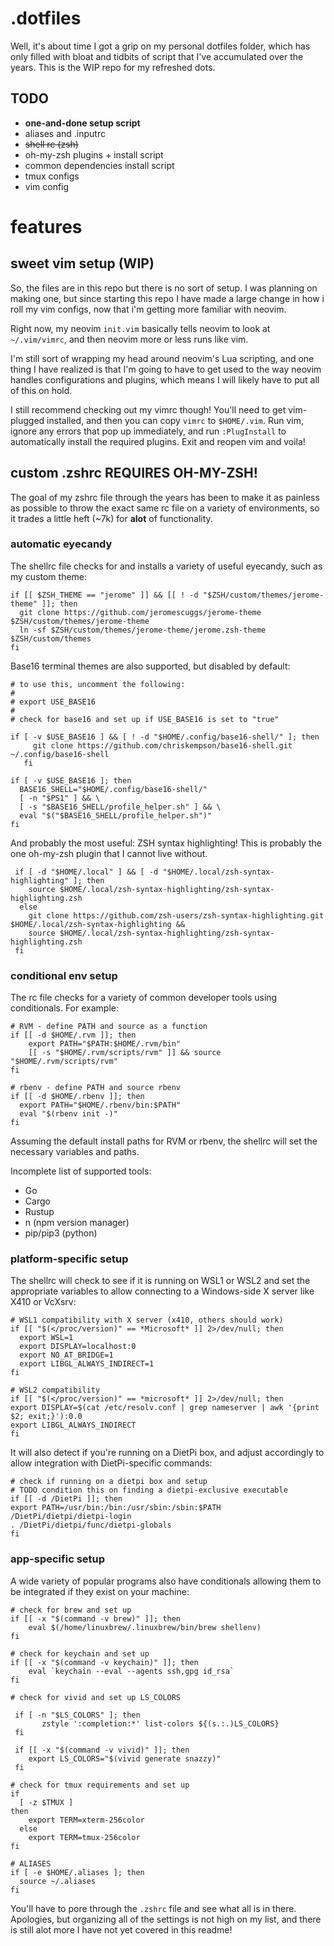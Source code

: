 # .dotfiles

Well, it's about time I got a grip on my personal dotfiles folder, which has only filled with bloat and tidbits of script that I've accumulated over the years. This is the WIP repo for my refreshed dots. 

## TODO
- **one-and-done setup script**
- aliases and .inputrc 
- ~~shell rc (zsh)~~
- oh-my-zsh plugins + install script 
- common dependencies install script 
- tmux configs 
- vim config 

# features

## sweet vim setup (WIP)

So, the files are in this repo but there is no sort of setup. I was planning on making one, but since starting this repo I have made a large change in how i roll my vim configs, now that i'm getting more familiar with neovim. 

Right now, my neovim `init.vim` basically tells neovim to look at `~/.vim/vimrc`, and then neovim more or less runs like vim. 

I'm still sort of wrapping my head around neovim's Lua scripting, and one thing I have realized is that I'm going to have to get used to the way neovim handles configurations and plugins, which means I will likely have to put all of this on hold. 

I still recommend checking out my vimrc though! You'll need to get vim-plugged installed, and then you can copy `vimrc` to `$HOME/.vim`. Run vim, ignore any errors that pop up immediately, and run `:PlugInstall` to automatically install the required plugins. Exit and reopen vim and voila!

## custom .zshrc **REQUIRES OH-MY-ZSH!**

The goal of my zshrc file through the years has been to make it as painless as possible to throw the exact same rc file on a variety of environments, so it trades a little heft (~7k) for **alot** of functionality. 

### automatic eyecandy 

The shellrc file checks for and installs a variety of useful eyecandy, such as my custom theme: 
~~~
if [[ $ZSH_THEME == "jerome" ]] && [[ ! -d "$ZSH/custom/themes/jerome-theme" ]]; then 
  git clone https://github.com/jeromescuggs/jerome-theme $ZSH/custom/themes/jerome-theme
  ln -sf $ZSH/custom/themes/jerome-theme/jerome.zsh-theme $ZSH/custom/themes
fi
~~~

Base16 terminal themes are also supported, but disabled by default: 
~~~
# to use this, uncomment the following: 
#
# export USE_BASE16
#
# check for base16 and set up if USE_BASE16 is set to "true"

if [ -v $USE_BASE16 ] && [ ! -d "$HOME/.config/base16-shell/" ]; then
     git clone https://github.com/chriskempson/base16-shell.git ~/.config/base16-shell
   fi

if [ -v $USE_BASE16 ]; then
  BASE16_SHELL="$HOME/.config/base16-shell/"
  [ -n "$PS1" ] && \
  [ -s "$BASE16_SHELL/profile_helper.sh" ] && \
  eval "$("$BASE16_SHELL/profile_helper.sh")"
fi
~~~

And probably the most useful: ZSH syntax highlighting! This is probably the one oh-my-zsh plugin that I cannot live without. 

~~~
 if [ -d "$HOME/.local" ] && [ -d "$HOME/.local/zsh-syntax-highlighting" ]; then
    source $HOME/.local/zsh-syntax-highlighting/zsh-syntax-highlighting.zsh
  else 
    git clone https://github.com/zsh-users/zsh-syntax-highlighting.git $HOME/.local/zsh-syntax-highlighting &&
    source $HOME/.local/zsh-syntax-highlighting/zsh-syntax-highlighting.zsh
 fi
~~~

### conditional env setup 

The rc file checks for a variety of common developer tools using conditionals. For example: 

~~~
# RVM - define PATH and source as a function 
if [[ -d $HOME/.rvm ]]; then
    export PATH="$PATH:$HOME/.rvm/bin"
    [[ -s "$HOME/.rvm/scripts/rvm" ]] && source "$HOME/.rvm/scripts/rvm" 
fi 

# rbenv - define PATH and source rbenv 
if [[ -d $HOME/.rbenv ]]; then 
  export PATH="$HOME/.rbenv/bin:$PATH"
  eval "$(rbenv init -)"
fi
~~~

Assuming the default install paths for RVM or rbenv, the shellrc will set the necessary variables and paths. 

Incomplete list of supported tools:
- Go 
- Cargo
- Rustup 
- n (npm version manager)
- pip/pip3 (python)

### platform-specific setup 

The shellrc will check to see if it is running on WSL1 or WSL2 and set the appropriate variables to allow connecting to a Windows-side X server like X410 or VcXsrv: 

~~~
# WSL1 compatibility with X server (x410, others should work)
if [[ "$(</proc/version)" == *Microsoft* ]] 2>/dev/null; then
  export WSL=1
  export DISPLAY=localhost:0
  export NO_AT_BRIDGE=1
  export LIBGL_ALWAYS_INDIRECT=1
fi

# WSL2 compatibility
if [[ "$(</proc/version)" == *microsoft* ]] 2>/dev/null; then
export DISPLAY=$(cat /etc/resolv.conf | grep nameserver | awk '{print $2; exit;}'):0.0
export LIBGL_ALWAYS_INDIRECT
fi
~~~

It will also detect if you're running on a DietPi box, and adjust accordingly to allow integration with DietPi-specific commands:

~~~
# check if running on a dietpi box and setup 
# TODO condition this on finding a dietpi-exclusive executable 
if [[ -d /DietPi ]]; then
export PATH=/usr/bin:/bin:/usr/sbin:/sbin:$PATH
/DietPi/dietpi/dietpi-login
. /DietPi/dietpi/func/dietpi-globals 
fi
~~~

### app-specific setup 

A wide variety of popular programs also have conditionals allowing them to be integrated if they exist on your machine: 

~~~
# check for brew and set up
if [[ -x "$(command -v brew)" ]]; then
    eval $(/home/linuxbrew/.linuxbrew/bin/brew shellenv)
fi

# check for keychain and set up
if [[ -x "$(command -v keychain)" ]]; then
    eval `keychain --eval --agents ssh,gpg id_rsa`
fi

# check for vivid and set up LS_COLORS

 if [ -n "$LS_COLORS" ]; then
       zstyle ':completion:*' list-colors ${(s.:.)LS_COLORS}
 fi

 if [[ -x "$(command -v vivid)" ]]; then
    export LS_COLORS="$(vivid generate snazzy)"
 fi 

# check for tmux requirements and set up
if 
  [ -z $TMUX ] 
then
    export TERM=xterm-256color
  else 
    export TERM=tmux-256color
fi

# ALIASES 
if [ -e $HOME/.aliases ]; then 
  source ~/.aliases
fi
~~~

You'll have to pore through the `.zshrc` file and see what all is in there. Apologies, but organizing all of the settings is not high on my list, and there is still alot more I have not yet covered in this readme! 
